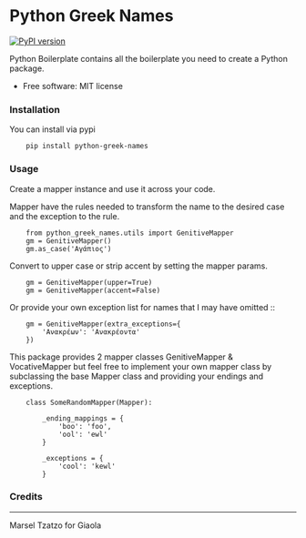 # Python Greek Names

[![PyPI version](https://badge.fury.io/py/python-greek-names.svg)](https://badge.fury.io/py/python-greek-names)


Python Boilerplate contains all the boilerplate you need to create a Python package.

* Free software: MIT license

### Installation

You can install via pypi

```
    pip install python-greek-names
```

### Usage

Create a mapper instance and use it across your code.

Mapper have the rules needed to transform the name to
the desired case and the exception to the rule.


```
    from python_greek_names.utils import GenitiveMapper
    gm = GenitiveMapper()
    gm.as_case('Αγάπιος')
```

Convert to upper case or strip accent by setting the mapper params.

```
    gm = GenitiveMapper(upper=True)
    gm = GenitiveMapper(accent=False)
```

Or provide your own exception list for names that I may have omitted ::


```
    gm = GenitiveMapper(extra_exceptions={
        'Ανακρέων': 'Ανακρέοντα'
    })

```

This package provides 2 mapper classes GenitiveMapper & VocativeMapper but feel free to implement your own mapper class
by subclassing the base Mapper class and providing your endings and exceptions.

```
    class SomeRandomMapper(Mapper):

        _ending_mappings = {
            'boo': 'foo',
            'ool': 'ewl'
        }

        _exceptions = {
            'cool': 'kewl'
        }

```

### Credits
-------

Marsel Tzatzo for Giaola


